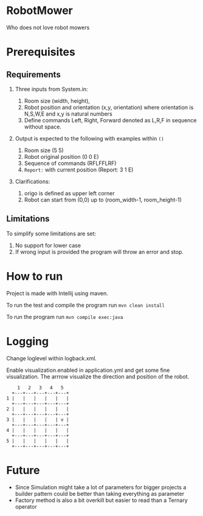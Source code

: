 # RobotMower
Who does not love robot mowers
# Prerequisites
## Requirements
1. Three inputs from System.in: 
   1. Room size (width, height), 
   2. Robot position and orientation (x,y, orientation) where orientation is N,S,W,E and x,y is natural numbers
   3. Define commands Left, Right, Forward denoted as L,R,F in sequence without space.

1. Output is expected to the following with examples within `()`
   1. Room size (5 5)
   2. Robot original position (0 0 E)
   3. Sequence of commands (RFLFFLRF)
   4. `Report:` with current position (Report: 3 1 E)

3. Clarifications:
   1. origo is defined as upper left corner
   2. Robot can start from (0,0) up to (room_width-1, room_height-1)


## Limitations
To simplify some limitations are set:
1. No support for lower case
2. If wrong input is provided the program will throw an error and stop.


# How to run
Project is made with Intellij using maven.

To run the test and compile the program run `mvn clean install`

To run the program run `mvn compile exec:java`

# Logging
Change loglevel within logback.xml.

Enable visualization.enabled in application.yml and get some fine visualization. The arrrow visualize the direction and position of the robot. 
```
    1   2   3   4   5  
  +---+---+---+---+---+ 
1 |   |   |   |   |   |
  +---+---+---+---+---+
2 |   |   |   |   |   |
  +---+---+---+---+---+
3 |   |   |   |   | v |
  +---+---+---+---+---+
4 |   |   |   |   |   |
  +---+---+---+---+---+
5 |   |   |   |   |   |
  +---+---+---+---+---+
```


# Future
* Since Simulation might take a lot of parameters for bigger projects a builder pattern could be better than taking everything as parameter
* Factory method is also a bit overkill but easier to read than a Ternary operator
